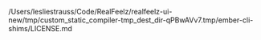 /Users/lesliestrauss/Code/RealFeelz/realfeelz-ui-new/tmp/custom_static_compiler-tmp_dest_dir-qPBwAVv7.tmp/ember-cli-shims/LICENSE.md